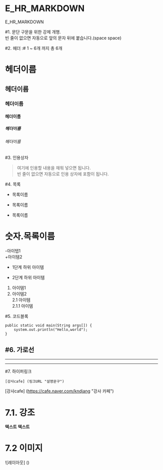 # E_HR_MARKDOWN
E_HR_MARKDOWN

#1. 문단 구문을 위한 강제 개행.  
빈 줄이 없으면 자동으로 앞의 문자 뒤에 붙습니다.(space space)

#2. 헤더 :# 1 ~ 6개 까지 총 6개
# 헤더이름  
## 헤더이름  
### 헤더이름  
#### 헤더이름  
##### 헤더이름  
###### 헤더이름  

#3. 인용상자
> 여기에 인용할 내용을 채워 넣으면 됩니다.  
빈 줄이 없으면 자동으로 인용 상자에 포함이 됩니다.


#4. 목록
* 목록이름  
- 목록이름  
+ 목록이름  

# 숫자.목록이름
-아이텝1  
+아이템2  
 - 1단계 하위 아이템  
 * 2단계 하위 아이템  

 1. 아이템1  
 2. 아이템2  
   2.1 아이템  
    2.1.1 아이템  

#5. 코드블록  
``` Spring    
public static void main(String args[]) {
    system.out.println("Hello,world");
}
``` 

#6. 가로선
---
***
---

#7. 하이퍼링크  
```
[강사cafe] (링크URL "설명문구")
```
[강사cafe] (https://cafe.naver.com/kndjang "강사 카페")

# 7.1. 강조
**텍스트**
__텍스트__
# 7.2 이미지
![레이아웃] ()





     
